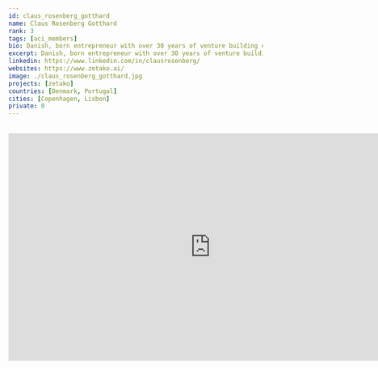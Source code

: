 ```yaml
---
id: claus_rosenberg_gotthard
name: Claus Rosenberg Gotthard
rank: 3
tags: [aci_members]
bio: Danish, born entrepreneur with over 30 years of venture building experience, failures and success along the way. I have lived in Lisbon since 2018 with my wife who is an Artist.
excerpt: Danish, born entrepreneur with over 30 years of venture building experience.
linkedin: https://www.linkedin.com/in/clausrosenberg/
websites: https://www.zetako.ai/
image: ./claus_rosenberg_gotthard.jpg
projects: [zetako]
countries: [Denmark, Portugal]
cities: [Copenhagen, Lisbon]
private: 0
---
```


<BR>

<iframe src="https://player.vimeo.com/video/427718526" width="800" height="450" frameborder="0" allow="autoplay; fullscreen" allowfullscreen></iframe>

<BR>
